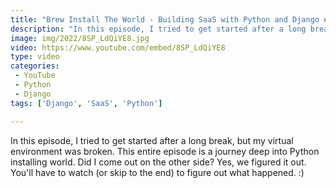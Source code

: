 ```yaml
---
title: "Brew Install The World - Building SaaS with Python and Django #135"
description: "In this episode, I tried to get started after a long break, but my virtual environment was broken. This entire episode is a journey deep into Python installing world. Did I come out on the other side? Yes, we figured it out. You'll have to watch (or skip to the end) to figure out what happened. :)"
image: img/2022/8SP_LdQiYE8.jpg
video: https://www.youtube.com/embed/8SP_LdQiYE8
type: video
categories:
 - YouTube
 - Python
 - Django
tags: ['Django', 'SaaS', 'Python']

---
```


In this episode, I tried to get started after a long break, but my virtual environment was broken. This entire episode is a journey deep into Python installing world. Did I come out on the other side? Yes, we figured it out. You'll have to watch (or skip to the end) to figure out what happened. :)

